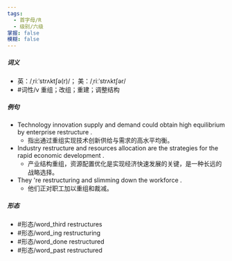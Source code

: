 ```yaml
---
tags:
  - 首字母/R
  - 级别/六级
掌握: false
模糊: false
---
```

##### 词义
- 英：/ˌriːˈstrʌktʃə(r)/； 美：/ˌriːˈstrʌktʃər/
- #词性/v  重组；改组；重建；调整结构
##### 例句
- Technology innovation supply and demand could obtain high equilibrium by enterprise restructure .
	- 指出通过重组实现技术创新供给与需求的高水平均衡。
- Industry restructure and resources allocation are the strategies for the rapid economic development .
	- 产业结构重组，资源配置优化是实现经济快速发展的关键，是一种长远的战略选择。
- They 're restructuring and slimming down the workforce .
	- 他们正对职工加以重组和裁减。
##### 形态
- #形态/word_third restructures
- #形态/word_ing restructuring
- #形态/word_done restructured
- #形态/word_past restructured
